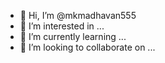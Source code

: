 - 👋 Hi, I’m @mkmadhavan555
- 👀 I’m interested in ...
- 🌱 I’m currently learning ...
- 💞️ I’m looking to collaborate on ...


<!---
mkmadhavan555/mkmadhavan555 is a ✨ special ✨ repository because its `README.md` (this file) appears on your GitHub profile.
You can click the Preview link to take a look at your changes.
--->
